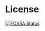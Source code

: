 # License

[![FOSSA Status](https://app.fossa.com/api/projects/git%2Bgithub.com%2FJimmysh%2Faaa-001.svg?type=large)](https://app.fossa.com/projects/git%2Bgithub.com%2FJimmysh%2Faaa-001?ref=badge_large)
